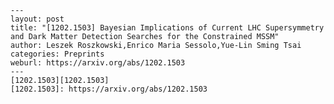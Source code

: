     ---
    layout: post
    title: "[1202.1503] Bayesian Implications of Current LHC Supersymmetry and Dark Matter Detection Searches for the Constrained MSSM"
    author: Leszek Roszkowski,Enrico Maria Sessolo,Yue-Lin Sming Tsai
    categories: Preprints
    weburl: https://arxiv.org/abs/1202.1503
    ---
    [1202.1503][1202.1503]
    [1202.1503]: https://arxiv.org/abs/1202.1503
